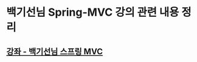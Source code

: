 # 백기선님 Spring-MVC 강의 관련 내용 정리

## [강좌 - 백기선님 스프링 MVC](https://www.inflearn.com/course/%EC%9B%B9-mvc)